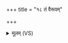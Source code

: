 +++
title = "१८ तं वैरूपम्"

+++
<details><summary>मूलम् (VS)</summary>

तं वै॑रू॒पं च॑वैरा॒जं चाप॑श्च॒ वरु॑णश्च॒ राजा॑नु॒व्य᳡चलन् ॥
</details>